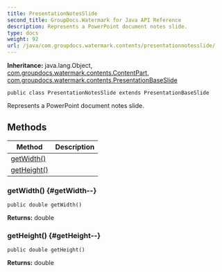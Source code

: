 ```yaml
---
title: PresentationNotesSlide
second_title: GroupDocs.Watermark for Java API Reference
description: Represents a PowerPoint document notes slide.
type: docs
weight: 92
url: /java/com.groupdocs.watermark.contents/presentationnotesslide/
---
```

**Inheritance:**
java.lang.Object, [com.groupdocs.watermark.contents.ContentPart](../../com.groupdocs.watermark.contents/contentpart), [com.groupdocs.watermark.contents.PresentationBaseSlide](../../com.groupdocs.watermark.contents/presentationbaseslide)
```
public class PresentationNotesSlide extends PresentationBaseSlide
```

Represents a PowerPoint document notes slide.
## Methods

| Method | Description |
| --- | --- |
| [getWidth()](#getWidth--) |  |
| [getHeight()](#getHeight--) |  |
### getWidth() {#getWidth--}
```
public double getWidth()
```




**Returns:**
double
### getHeight() {#getHeight--}
```
public double getHeight()
```




**Returns:**
double
